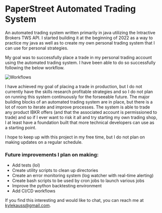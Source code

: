 # PaperStreet Automated Trading System
An automated trading system written primarily in java utilizing the Intractive Brokers TWS API. I started building it at the beginning of 2022 as a way to practice my java as well as to create my own personal trading system that I can use for personal strategies.

My goal was to successfully place a trade in my personal trading account using the automated trading system. I have been able to do so successfully following the below workflow.

![Workflows](https://user-images.githubusercontent.com/28989869/180331774-d841e1ea-4912-463c-acce-c4d5ffcd3db5.jpg)

I have achieved my goal of placing a trade in production, but I do not currently have the skills research profitable strategies and so I do not plan on running this system continuously for the forseeable future. The major building blocks of an automated trading system are in place, but there is a lot of room to iterate and improve processes. The system is able to trade any product IBKR offers (and that the associated account is permissioned to trade) and so if I ever want to risk it all and try starting my own trading shop, I at least have a foundation built that more technical developers can use as a starting point.

I hope to keep up with this project in my free time, but I do not plan on making updates on a regular schedule.

### Future improvements I plan on making:
- Add tests (lol)
- Create utility scripts to clean up directories
- Create an error monitoring system (log watcher with real-time alerting)
- Create bash scripts to be used by cron jobs to launch various jobs
- Improve the python backtesting environment
- Add CI/CD workflows

If you find this interesting and would like to chat, you can reach me at kylekauss@gmail.com.
